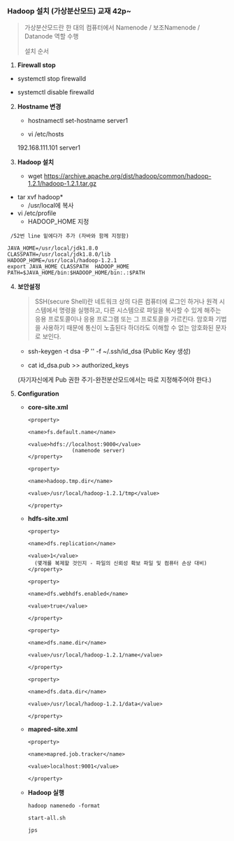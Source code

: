 ### Hadoop 설치 (가상분산모드)  교재 42p~

> 가상분산모드란 한 대의 컴퓨터에서 Namenode / 보조Namenode / Datanode  역할 수행
>
> 설치 순서

1.  **Firewall stop**

   - systemctl stop firewalld

   - systemctl disable firewalld



2. **Hostname 변경**

   - hostnamectl set-hostname server1

   - vi /etc/hosts

   192.168.111.101 server1 



3. **Hadoop 설치**

   - wget https://archive.apache.org/dist/hadoop/common/hadoop-1.2.1/hadoop-1.2.1.tar.gz
- tar xvf hadoop*
   - /usr/local에 복사
- vi /etc/profile
   - HADOOP_HOME 지정

```
 /52번 line 밑에다가 추가 (자바와 함께 지정함)
 
JAVA_HOME=/usr/local/jdk1.8.0
CLASSPATH=/usr/local/jdk1.8.0/lib
HADOOP_HOME=/usr/local/hadoop-1.2.1
export JAVA_HOME CLASSPATH  HADOOP_HOME
PATH=$JAVA_HOME/bin:$HADOOP_HOME/bin:.:$PATH
```



4. **보안설정**

   >SSH(secure Shell)란 네트워크 상의 다른 컴퓨터에 로그인 하거나 원격 시스템에서 명령을 실행하고, 다른 시스템으로 파일을 복사할 수 있게 해주는 응용 프로토콜이나 응용 프로그램 또는 그 프로토콜을 가르킨다.  암호화 기법을 사용하기 때문에 통신이 노출된다 하더라도 이해할 수 없는 암호화된 문자로 보인다.

   - ssh-keygen -t dsa -P '' -f ~/.ssh/id_dsa  (Public Key 생성)

   - cat id_dsa.pub >> authorized_keys 
   
    (자기자신에게 Pub 권한 주기-완전분산모드에서는 따로 지정해주어야 한다.) 



5. **Configuration**

   - **core-site.xml**

     ```
     <property>
     
     <name>fs.default.name</name>
     
     <value>hdfs://localhost:9000</value>
                   (namenode server)
     </property>
     
     <property>
     
     <name>hadoop.tmp.dir</name>
     
     <value>/usr/local/hadoop-1.2.1/tmp</value>
     
     </property>
     ```

   - **hdfs-site.xml**

     ```
     <property>
     
     <name>dfs.replication</name>
     
     <value>1</value> 
       (몇개를 복제할 것인지 - 파일의 신뢰성 확보 파일 및 컴퓨터 손상 대비)
     </property>
     
     <property>
     
     <name>dfs.webhdfs.enabled</name>
     
     <value>true</value>
     
     </property>
     
     <property>
     
     <name>dfs.name.dir</name>
     
     <value>/usr/local/hadoop-1.2.1/name</value>
     
     </property>
     
     <property>
     
     <name>dfs.data.dir</name>
     
     <value>/usr/local/hadoop-1.2.1/data</value>
     
     </property>
     ```

   - **mapred-site.xml**

     ```
     <property>
     
     <name>mapred.job.tracker</name>
     
     <value>localhost:9001</value>
     
     </property>
     ```

   - **Hadoop 실행**

     ```
     hadoop namenedo -format
     
     start-all.sh
     
     jps
     ```

     

